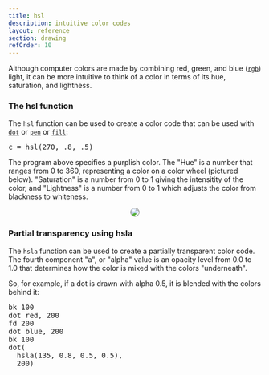 ```yaml
---
title: hsl
description: intuitive color codes
layout: reference
section: drawing
refOrder: 10
---
```


Although computer colors are made by combining
red, green, and blue ([`rgb`](rgb.html)) light,
it can be more intuitive to think of a color in terms
of its hue, saturation, and lightness.

<h3>The hsl function</h3>

The `hsl` function can be used to create a color
code that can be used with [`dot`](dot.html) or
[`pen`](pen.html) or [`fill`](fill.ntml):

<pre class="jumbo" data-after="dot c, 150">
c = hsl(<span data-dfnup="hue">270</span>, <span data-dfnup="saturation">.8</span>, <span data-dfn="lightness">.5</span>)
</pre>

The program above specifies a purplish color.  The "Hue"
is a number that ranges from 0 to 360, representing a color
on a color wheel (pictured below).  "Saturation" is a number from 0 to 1
giving the intensitity of the color, and "Lightness" is
a number from 0 to 1 which adjusts the color from blackness
to whiteness.

<center><img src="/images/colorwheel.png" style="border:1px solid gray;border-radius:128px"></center>

<h3>Partial transparency using hsla</h3>

The `hsla` function can be used to create a partially
transparent color code.  The fourth component "a", or "alpha"
value is an opacity level from 0.0 to 1.0 that determines how the
color is mixed with the colors "underneath".

So, for example, if a dot is drawn with alpha 0.5, it
is blended with the colors behind it:

<pre class="jumbo">
bk 100
dot red, 200
fd 200
dot blue, 200
bk 100
dot(
  hsla(135, 0.8, 0.5, <span data-dfn="alpha">0.5</span>),
  200)
</pre>

